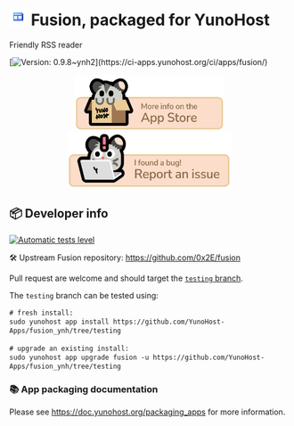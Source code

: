 <!--
N.B.: This README was automatically generated by <https://github.com/YunoHost/apps_tools/blob/main/readme_generator>
It shall NOT be edited by hand.
-->

<h1>
  <img src="https://raw.githubusercontent.com/YunoHost/apps/main/logos/fusion.png" width="32px" alt="Logo of Fusion">
  Fusion, packaged for YunoHost
</h1>

Friendly RSS reader

[![Version: 0.9.8~ynh2](https://img.shields.io/badge/Version-0.9.8~ynh2-rgba(0,150,0,1)?style=for-the-badge)](https://ci-apps.yunohost.org/ci/apps/fusion/)

<div align="center">
<a href="https://apps.yunohost.org/app/fusion"><img height="100px" src="https://github.com/YunoHost/yunohost-artwork/raw/refs/heads/main/badges/neopossum-badges/badge_more_info_on_the_appstore.svg"/></a>
<a href="https://github.com/YunoHost-Apps/fusion_ynh/issues"><img height="100px" src="https://github.com/YunoHost/yunohost-artwork/raw/refs/heads/main/badges/neopossum-badges/badge_report_an_issue.svg"/></a>
</div>

## 📦 Developer info

[![Automatic tests level](https://apps.yunohost.org/badge/cilevel/fusion)](https://ci-apps.yunohost.org/ci/apps/fusion/)

🛠️ Upstream Fusion repository: <https://github.com/0x2E/fusion>

Pull request are welcome and should target the [`testing` branch](https://github.com/YunoHost-Apps/fusion_ynh/tree/testing).

The `testing` branch can be tested using:
```
# fresh install:
sudo yunohost app install https://github.com/YunoHost-Apps/fusion_ynh/tree/testing

# upgrade an existing install:
sudo yunohost app upgrade fusion -u https://github.com/YunoHost-Apps/fusion_ynh/tree/testing
```

### 📚 App packaging documentation

Please see <https://doc.yunohost.org/packaging_apps> for more information.